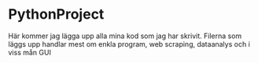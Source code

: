 # PythonProject

Här kommer jag lägga upp alla mina kod som jag har skrivit.
Filerna som läggs upp handlar mest om enkla program, web scraping, dataanalys och i viss mån GUI
